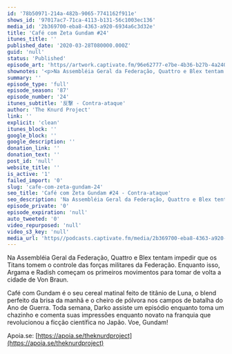 ```yaml
---
id: '78b50971-214a-482b-9065-7741162f911e'
shows_id: '97017ac7-71ca-4113-b131-56c1003ec136'
media_id: '2b369700-eba8-4363-a920-6934a6c3d32e'
title: 'Café com Zeta Gundam #24'
itunes_title: ''
published_date: '2020-03-28T080000.000Z'
guid: 'null'
status: 'Published'
episode_art: 'https//artwork.captivate.fm/96e62777-e7be-4b36-b27b-4a240df455e8/cafecomgundamz24s.jpg'
shownotes: '<p>Na Assembléia Geral da Federação, Quattro e Blex tentam impedir que os Titans tomem o controle das forças militares da Federação. Enquanto isso, Argama e Radish começam os primeiros movimentos para tomar de volta a cidade de Von Braun.</p><p>Café com Gundam é o seu cereal matinal feito de titânio de Luna, o blend perfeito da brisa da manhã e o cheiro de pólvora nos campos de batalha do Ano de Guerra. Toda semana, Darko assiste um episódio enquanto toma um chazinho e comenta suas impressões enquanto novato na franquia que revolucionou a ficção científica no Japão. Voe, Gundam!</p><p>Apoia.se <a href="https//apoia.se/theknurdproject" rel="noopener noreferrer" target="_blank">https//apoia.se/theknurdproject</a></p>'
summary: ''
episode_type: 'full'
episode_season: '87'
episode_number: '24'
itunes_subtitle: '反撃 - Contra-ataque'
author: 'The Knurd Project'
link: ''
explicit: 'clean'
itunes_block: ''
google_block: ''
google_description: ''
donation_link: ''
donation_text: ''
post_id: 'null'
website_title: ''
is_active: '1'
failed_import: '0'
slug: 'cafe-com-zeta-gundam-24'
seo_title: 'Café com Zeta Gundam #24 - Contra-ataque'
seo_description: 'Na Assembléia Geral da Federação, Quattro e Blex tentam impedir que os Titans tomem o controle das forças militares da Federação.'
episode_private: '0'
episode_expiration: 'null'
auto_tweeted: '0'
video_repurposed: 'null'
video_s3_key: 'null'
media_url: 'https//podcasts.captivate.fm/media/2b369700-eba8-4363-a920-6934a6c3d32e/cafecomgundamz24.mp3'
---
```

Na Assembléia Geral da Federação, Quattro e Blex tentam impedir que os Titans tomem o controle das forças militares da Federação. Enquanto isso, Argama e Radish começam os primeiros movimentos para tomar de volta a cidade de Von Braun.

Café com Gundam é o seu cereal matinal feito de titânio de Luna, o blend perfeito da brisa da manhã e o cheiro de pólvora nos campos de batalha do Ano de Guerra. Toda semana, Darko assiste um episódio enquanto toma um chazinho e comenta suas impressões enquanto novato na franquia que revolucionou a ficção científica no Japão. Voe, Gundam!

Apoia.se: [https://apoia.se/theknurdproject](https://apoia.se/theknurdproject)
